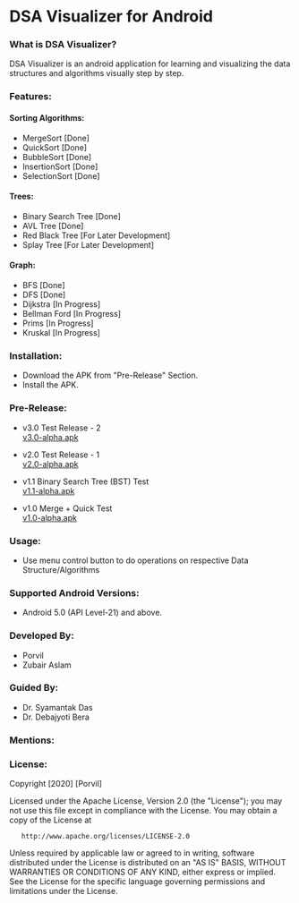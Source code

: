 # DSA Visualizer for Android

### What is DSA Visualizer?
DSA Visualizer is an android application for learning and visualizing the data structures and algorithms visually step by step.

### Features:

#### Sorting Algorithms:
- MergeSort [Done]
- QuickSort [Done]
- BubbleSort [Done]
- InsertionSort [Done]
- SelectionSort [Done]
#### Trees:
- Binary Search Tree [Done]
- AVL Tree [Done]
- Red Black Tree [For Later Development]
- Splay Tree [For Later Development]
#### Graph:
- BFS [Done]
- DFS [Done]
- Dijkstra [In Progress]
- Bellman Ford [In Progress]
- Prims [In Progress]
- Kruskal [In Progress]

### Installation:

- Download the APK from "Pre-Release" Section.
- Install the APK.

### Pre-Release:

- v3.0 Test Release - 2\
[v3.0-alpha.apk](https://github.com/Porvil/DSA_Visualizer_Android/releases/download/v3.0-alpha/v3.0-alpha.apk)

- v2.0 Test Release - 1\
[v2.0-alpha.apk](https://github.com/Porvil/DSA_Visualizer_Android/releases/download/v2.0-alpha/v2.0-alpha.apk)

- v1.1 Binary Search Tree (BST) Test\
[v1.1-alpha.apk](https://github.com/Porvil/DSA_Visualizer_Android/releases/download/v1.1-alpha/v1.1-alpha.apk)

- v1.0 Merge + Quick Test\
[v1.0-alpha.apk](https://github.com/Porvil/DSA_Visualizer_Android/releases/download/v1.0-alpha/v1.0-alpha.apk)


### Usage:
- Use menu control button to do operations on respective Data Structure/Algorithms

### Supported Android Versions:
- Android 5.0 (API Level-21) and above.

### Developed By:
- Porvil
- Zubair Aslam

### Guided By:
- Dr. Syamantak Das
- Dr. Debajyoti Bera

### Mentions: 

### License:
Copyright [2020] [Porvil]

   Licensed under the Apache License, Version 2.0 (the "License");
   you may not use this file except in compliance with the License.
   You may obtain a copy of the License at

       http://www.apache.org/licenses/LICENSE-2.0

   Unless required by applicable law or agreed to in writing, software
   distributed under the License is distributed on an "AS IS" BASIS,
   WITHOUT WARRANTIES OR CONDITIONS OF ANY KIND, either express or implied.
   See the License for the specific language governing permissions and
   limitations under the License.
